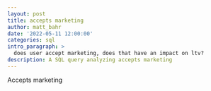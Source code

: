 ```yaml
---
layout: post
title: accepts marketing
author: matt_bahr
date: '2022-05-11 12:00:00'
categories: sql
intro_paragraph: >
  does user accept marketing, does that have an impact on ltv?
description: A SQL query analyzing accepts marketing
---
```


Accepts marketing 